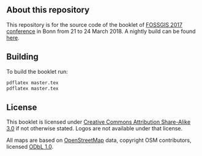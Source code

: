 ## About this repository

This repository is for the source code of the booklet of [FOSSGIS 2017 conference](http://fossgis-konferenz.de/2017/) in Bonn from 21 to 24 March 2018. A nightly build can be found [here](https://michreichert.de/fossgis/booklet18/master.pdf).

## Building

To build the booklet run:

```sh
pdflatex master.tex
pdflatex master.tex
```

## License

This booklet is licensed under [Creative Commons Attribution Share-Alike 3.0](http://creativecommons.org/licenses/by-sa/3.0/) if not otherwise stated. Logos are not available under that license.

All maps are based on [OpenStreetMap](http://www.openstreetmap.org/copyright)
data, copyright OSM contributors, licensed [ODbL 1.0](http://opendatacommons.org/licenses/odbl/1-0/).

